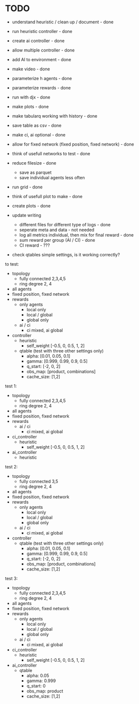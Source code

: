 # TODO

* understand heuristic / clean up / document - done
* run heuristic controller - done
* create ai controller - done
* allow multiple controller - done
* add AI to environment - done
* make video - done
* parameterize h agents - done
* parameterize rewards - done
* run with djx - done
* make plots - done

* make tabularq working with history - done
* save table as csv - done
* make ci, ai optional - done
* allow for fixed network (fixed position, fixed network) - done
* think of usefull networks to test - done
* reduce filesize - done
    <!-- * test other storage format -->
    * save as parquet
    * save individual agents less often
* run grid - done
* think of usefull plot to make - done
* create plots - done



* update writing
    * different files for different type of logs - done
    * seperate meta and data - not needed
    * log all metrics individual, then mix for final reward - done
    * sum reward per group (AI / CI) - done
    * CI reward - ???
* check qtables simple settings, is it working correctly?




to test:
* topology
    * fully connected 2,3,4,5
    * ring degree 2, 4
* all agents
* fixed position, fixed network
* rewards
    * only agents
        * local only
        * local / global
        * global only
    * ai / ci
        * ci mixed, ai global
* controller
    * heuristic
        * self_weight [-0.5, 0, 0.5, 1, 2]
    * qtable (test with three other settings only)
        * alpha: [0.01, 0.05, 0.1]
        * gamma: [0.999, 0.99, 0.9, 0.5]
        * q_start: [-2, 0, 2]
        * obs_map: [product, combinations]
        * cache_size: [1,2]


test 1:
* topology
    * fully connected 2,3,4,5
    * ring degree 2, 4
* all agents
* fixed position, fixed network   
* rewards 
    * ai / ci
        * ci mixed, ai global
* ci_controller
    * heuristic
        * self_weight [-0.5, 0, 0.5, 1, 2]
* ai_controller
    * heuristic

test 2:
* topology
    * fully connected 3,5
    * ring degree 2, 4
* all agents
* fixed position, fixed network
* rewards
    * only agents
        * local only
        * local / global
        * global only
    * ai / ci
        * ci mixed, ai global
* controller
    * qtable (test with three other settings only)
        * alpha: [0.01, 0.05, 0.1]
        * gamma: [0.999, 0.99, 0.9, 0.5]
        * q_start: [-2, 0, 2]
        * obs_map: [product, combinations]
        * cache_size: [1,2]



test 3:
* topology
    * fully connected 2,3,4,5
    * ring degree 2, 4
* all agents
* fixed position, fixed network   
* rewards
    * only agents
        * local only
        * local / global
        * global only
    * ai / ci
        * ci mixed, ai global
* ci_controller
    * heuristic
        * self_weight [-0.5, 0, 0.5, 1, 2]
* ai_controller
    * qtable
        * alpha: 0.05
        * gamma: 0.999
        * q_start: 0
        * obs_map: product
        * cache_size: [1,2]